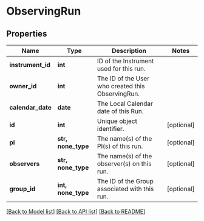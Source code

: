 # ObservingRun

## Properties
Name | Type | Description | Notes
------------ | ------------- | ------------- | -------------
**instrument_id** | **int** | ID of the Instrument used for this run. | 
**owner_id** | **int** | The ID of the User who created this ObservingRun. | 
**calendar_date** | **date** | The Local Calendar date of this Run. | 
**id** | **int** | Unique object identifier. | [optional] 
**pi** | **str, none_type** | The name(s) of the PI(s) of this run. | [optional] 
**observers** | **str, none_type** | The name(s) of the observer(s) on this run. | [optional] 
**group_id** | **int, none_type** | The ID of the Group associated with this run. | [optional] 

[[Back to Model list]](../README.md#documentation-for-models) [[Back to API list]](../README.md#documentation-for-api-endpoints) [[Back to README]](../README.md)


